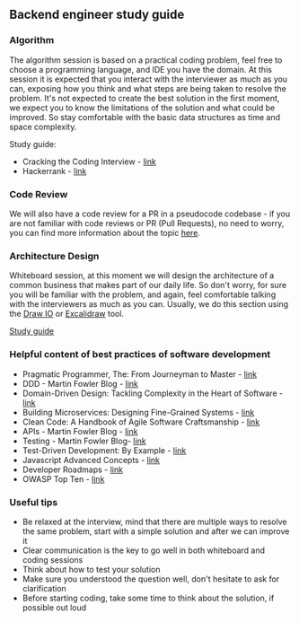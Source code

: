 ## Backend engineer study guide

### Algorithm

The algorithm session is based on a practical coding problem, feel free to choose a programming language, and IDE you have the domain.
At this session it is expected that you interact with the interviewer as much as you can, exposing how you think and what steps are being taken to resolve the problem.
It's not expected to create the best solution in the first moment, we expect you to know the limitations of the solution and what could be improved. So stay comfortable with the basic data structures as time and space complexity.

Study guide:

- Cracking the Coding Interview - [link](https://www.amazon.com/Cracking-Coding-Interview-Programming-Questions/dp/0984782850)
- Hackerrank - [link](https://www.hackerrank.com/)

### Code Review

We will also have a code review for a PR in a pseudocode codebase - if you are not familiar with code reviews or PR (Pull Requests), no need to worry, you can find more information about the topic [here](https://about.gitlab.com/topics/version-control/what-is-code-review/).

### Architecture Design

Whiteboard session, at this moment we will design the architecture of a common business that makes part of our daily life.
So don't worry, for sure you will be familiar with the problem, and again, feel comfortable talking with the interviewers as much as you can.
Usually, we do this section using the [Draw IO](http://draw.io/) or [Excalidraw](https://excalidraw.com/) tool.

[Study guide](https://github.com/donnemartin/system-design-primer)

### Helpful content of best practices of software development

- Pragmatic Programmer, The: From Journeyman to Master - [link](https://www.amazon.com/-/pt/Pragmatic-Programmer-Journeyman-Master-ebook-dp-B003GCTQAE/dp/B003GCTQAE)
- DDD - Martin Fowler Blog - [link](https://martinfowler.com/tags/domain%20driven%20design.html)
- Domain-Driven Design: Tackling Complexity in the Heart of Software - [link](https://www.amazon.com/-/pt/Evans-Eric-ebook/dp/B00794TAUG/)
- Building Microservices: Designing Fine-Grained Systems - [link](https://www.amazon.com/-/pt/Sam-Newman-ebook/dp/B00T3N7XB4/)
- Clean Code: A Handbook of Agile Software Craftsmanship - [link](https://www.amazon.com/-/pt/Clean-Code-Handbook-Software-Craftsmanship-ebook-dp-B001GSTOAM/dp/B001GSTOAM/)
- APIs - Martin Fowler Blog - [link](https://martinfowler.com/articles/richardsonMaturityModel.html)
- Testing - Martin Fowler Blog- [link](https://martinfowler.com/testing/)
- Test-Driven Development: By Example - [link](https://www.amazon.com/Test-Driven-Development-Kent-Beck/dp/0321146530)
- Javascript Advanced Concepts - [link](https://www.udemy.com/course/understand-javascript)
- Developer Roadmaps - [link](https://roadmap.sh/roadmaps)
- OWASP Top Ten - [link](https://owasp.org/www-project-top-ten/)

### Useful tips

- Be relaxed at the interview, mind that there are multiple ways to resolve the same problem, start with a simple solution and after we can improve it
- Clear communication is the key to go well in both whiteboard and coding sessions
- Think about how to test your solution
- Make sure you understood the question well, don't hesitate to ask for clarification
- Before starting coding, take some time to think about the solution, if possible out loud
